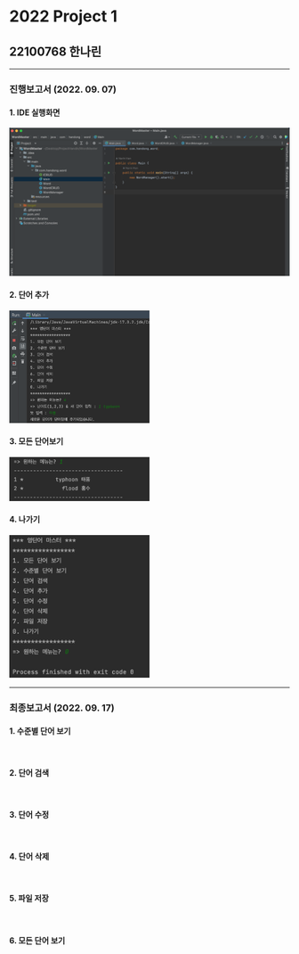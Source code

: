 # 2022 Project 1
## 22100768 한나린

* * *

### 진행보고서 (2022. 09. 07)

#### 1. IDE 실행화면
<img src="https://github.com/NarinHan/2022Project1/blob/main/Screenshots/01_Screenshot.png?raw=true">

#### 2. 단어 추가
<img src="https://github.com/NarinHan/2022Project1/blob/main/Screenshots/02_Create.png?raw=true" width="50%">

#### 3. 모든 단어보기
<img src="https://github.com/NarinHan/2022Project1/blob/main/Screenshots/03_Read.png?raw=true" width="50%">

#### 4. 나가기
<img src="https://github.com/NarinHan/2022Project1/blob/main/Screenshots/04_Exit.png?raw=true" width="50%">

* * *

### 최종보고서 (2022. 09. 17)

#### 1. 수준별 단어 보기
<img src="" width="50%">

#### 2. 단어 검색
<img src="" width="50%">

#### 3. 단어 수정
<img src="" width="50%">

#### 4. 단어 삭제
<img src="" width="50%">

#### 5. 파일 저장
<img src="" width="50%">

#### 6. 모든 단어 보기
<img src="" width="50%">
